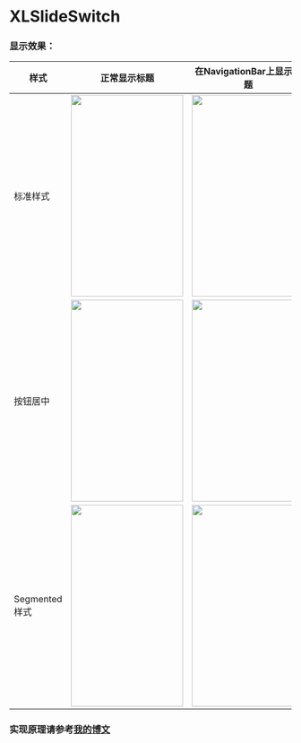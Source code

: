 # XLSlideSwitch
### 显示效果：
| 样式 | 正常显示标题 | 在NavigationBar上显示标题 |
| ---- | ---- | --- |
|标准样式| <img src="https://github.com/mengxianliang/XLSlideSwitch/blob/master/GIF/1-1.gif" width=200 height=360 /> | <img src="https://github.com/mengxianliang/XLSlideSwitch/blob/master/GIF/2-1.gif" width=200 height=360 /> |
|按钮居中| <img src="https://github.com/mengxianliang/XLSlideSwitch/blob/master/GIF/1-2.gif" width=200 height=360 /> | <img src="https://github.com/mengxianliang/XLSlideSwitch/blob/master/GIF/2-3.gif" width=200 height=360 /> |
|Segmented样式| <img src="https://github.com/mengxianliang/XLSlideSwitch/blob/master/GIF/1-3.gif" width=200 height=360 /> | <img src="https://github.com/mengxianliang/XLSlideSwitch/blob/master/GIF/2-2.gif" width=200 height=360 /> |
### 实现原理请参考[我的博文](http://blog.csdn.net/u013282507/article/details/54022276)
